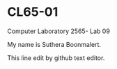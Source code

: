 # CL65-01
Computer Laboratory 2565- Lab 09

My name is Suthera Boonmalert.

This line edit by github text editor.
